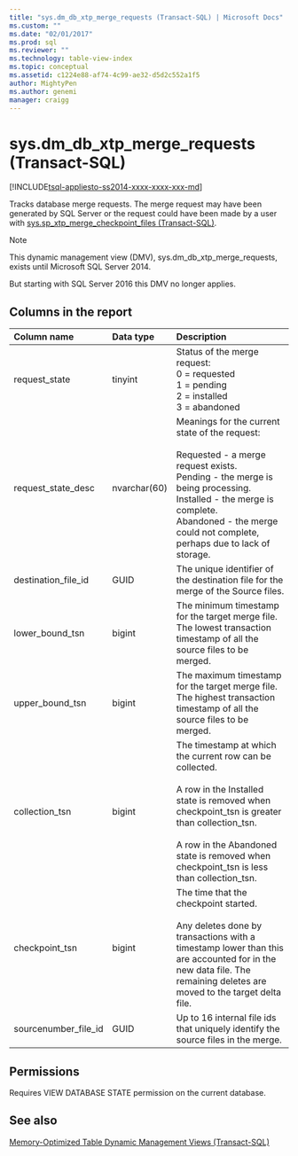 ```yaml
---
title: "sys.dm_db_xtp_merge_requests (Transact-SQL) | Microsoft Docs"
ms.custom: ""
ms.date: "02/01/2017"
ms.prod: sql
ms.reviewer: ""
ms.technology: table-view-index
ms.topic: conceptual
ms.assetid: c1224e88-af74-4c99-ae32-d5d2c552a1f5
author: MightyPen
ms.author: genemi
manager: craigg
---
```

# sys.dm_db_xtp_merge_requests (Transact-SQL)
[!INCLUDE[tsql-appliesto-ss2014-xxxx-xxxx-xxx-md](../../includes/tsql-appliesto-ss2014-xxxx-xxxx-xxx-md.md)]


Tracks database merge requests. The merge request may have been generated by SQL Server or the request could have been made by a user with [sys.sp_xtp_merge_checkpoint_files (Transact-SQL)](../../relational-databases/system-stored-procedures/sys-sp-xtp-merge-checkpoint-files-transact-sql.md).

> [!NOTE]
> This dynamic management view (DMV), sys.dm_db_xtp_merge_requests, exists until Microsoft SQL Server 2014.
> 
> But starting with SQL Server 2016 this DMV no longer applies.

## Columns in the report

| Column name |	Data type |	Description |
| :-- | :-- | :-- |
| request_state | tinyint | Status of the merge request:<br/>0 = requested<br/>1 = pending<br/>2 = installed<br/>3 = abandoned |
| request_state_desc | nvarchar(60) | Meanings for the current state of the request:<br/><br/>Requested - a merge request exists.<br/>Pending - the merge is being processing.<br/>Installed - the merge is complete.<br/>Abandoned - the merge could not complete, perhaps due to lack of storage. |
| destination_file_id | GUID | The unique identifier of the destination file for the merge of the Source files. |
| lower_bound_tsn | bigint | The minimum timestamp for the target merge file. The lowest transaction timestamp of all the source files to be merged. |
| upper_bound_tsn | bigint | The maximum timestamp for the target merge file. The highest transaction timestamp of all the source files to be merged. |
| collection_tsn | bigint | The timestamp at which the current row can be collected.<br/><br/>A row in the Installed state is removed when checkpoint_tsn is greater than collection_tsn.<br/><br/>A row in the Abandoned state is removed when checkpoint_tsn is less than collection_tsn. |
| checkpoint_tsn | bigint | The time that the checkpoint started.<br/><br/>Any deletes done by transactions with a timestamp lower than this are accounted for in the new data file. The remaining deletes are moved to the target delta file. |
| sourcenumber_file_id | GUID | Up to 16 internal file ids that uniquely identify the source files in the merge. |

## Permissions

Requires VIEW DATABASE STATE permission on the current database.

## See also

[Memory-Optimized Table Dynamic Management Views (Transact-SQL)](../../relational-databases/system-dynamic-management-views/memory-optimized-table-dynamic-management-views-transact-sql.md)


